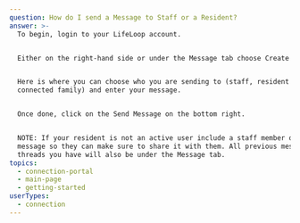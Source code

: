 ```yaml
---
question: How do I send a Message to Staff or a Resident?
answer: >-
  To begin, login to your LifeLoop account. 


  Either on the right-hand side or under the Message tab choose Create Message. 


  Here is where you can choose who you are sending to (staff, resident and other
  connected family) and enter your message. 


  Once done, click on the Send Message on the bottom right.  


  NOTE: If your resident is not an active user include a staff member on your
  message so they can make sure to share it with them. All previous message
  threads you have will also be under the Message tab.
topics:
  - connection-portal
  - main-page
  - getting-started
userTypes:
  - connection
---
```

